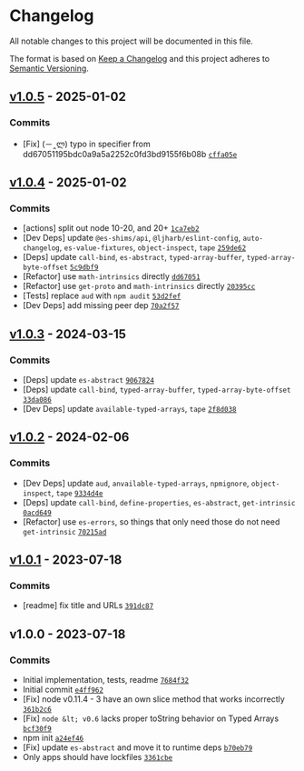 # Changelog

All notable changes to this project will be documented in this file.

The format is based on [Keep a Changelog](https://keepachangelog.com/en/1.0.0/)
and this project adheres to [Semantic Versioning](https://semver.org/spec/v2.0.0.html).

## [v1.0.5](https://github.com/es-shims/TypedArray.prototype.slice/compare/v1.0.4...v1.0.5) - 2025-01-02

### Commits

- [Fix] (－‸ლ) typo in specifier from dd67051195bdc0a9a5a2252c0fd3bd9155f6b08b [`cffa05e`](https://github.com/es-shims/TypedArray.prototype.slice/commit/cffa05e88cb2c3044f367ba9541f2894f51c99d0)

## [v1.0.4](https://github.com/es-shims/TypedArray.prototype.slice/compare/v1.0.3...v1.0.4) - 2025-01-02

### Commits

- [actions] split out node 10-20, and 20+ [`1ca7eb2`](https://github.com/es-shims/TypedArray.prototype.slice/commit/1ca7eb25ea741498bc6aff9df2d7a439e7cc374e)
- [Dev Deps] update `@es-shims/api`, `@ljharb/eslint-config`, `auto-changelog`, `es-value-fixtures`, `object-inspect`, `tape` [`259de62`](https://github.com/es-shims/TypedArray.prototype.slice/commit/259de620bf2fa073e3c33492d0928cdf0a1a693e)
- [Deps] update `call-bind`, `es-abstract`, `typed-array-buffer`, `typed-array-byte-offset` [`5c9dbf9`](https://github.com/es-shims/TypedArray.prototype.slice/commit/5c9dbf99d524c02d0f67a7ceff1a7f9586c28311)
- [Refactor] use `math-intrinsics` directly [`dd67051`](https://github.com/es-shims/TypedArray.prototype.slice/commit/dd67051195bdc0a9a5a2252c0fd3bd9155f6b08b)
- [Refactor] use `get-proto` and `math-intrinsics` directly [`20395cc`](https://github.com/es-shims/TypedArray.prototype.slice/commit/20395cc9425ef1794023b69916a0702c6d94f4e4)
- [Tests] replace `aud` with `npm audit` [`53d2fef`](https://github.com/es-shims/TypedArray.prototype.slice/commit/53d2fefed9c793e51d265aa56360be042b405f3b)
- [Dev Deps] add missing peer dep [`70a2f57`](https://github.com/es-shims/TypedArray.prototype.slice/commit/70a2f57f29091ffdc14fd43e03520151a825e2b3)

## [v1.0.3](https://github.com/es-shims/TypedArray.prototype.slice/compare/v1.0.2...v1.0.3) - 2024-03-15

### Commits

- [Deps] update `es-abstract` [`9067824`](https://github.com/es-shims/TypedArray.prototype.slice/commit/906782435b34ec0ce54a9dd613974601e08b5c2e)
- [Deps] update `call-bind`, `typed-array-buffer`, `typed-array-byte-offset` [`33da086`](https://github.com/es-shims/TypedArray.prototype.slice/commit/33da086e39deedf551abd8398fdf5d189cbe3d77)
- [Dev Deps] update `available-typed-arrays`, `tape` [`2f8d038`](https://github.com/es-shims/TypedArray.prototype.slice/commit/2f8d038eb15b8ac3206c2368036b988b01e5c417)

## [v1.0.2](https://github.com/es-shims/TypedArray.prototype.slice/compare/v1.0.1...v1.0.2) - 2024-02-06

### Commits

- [Dev Deps] update `aud`, `anvailable-typed-arrays`, `npmignore`, `object-inspect`, `tape` [`9334d4e`](https://github.com/es-shims/TypedArray.prototype.slice/commit/9334d4e47106747bdf08072c362352b189fa7778)
- [Deps] update `call-bind`, `define-properties`, `es-abstract`, `get-intrinsic` [`0acd649`](https://github.com/es-shims/TypedArray.prototype.slice/commit/0acd649f03baf849a88e27cd0dcfd78c400a5cb3)
- [Refactor] use `es-errors`, so things that only need those do not need `get-intrinsic` [`70215ad`](https://github.com/es-shims/TypedArray.prototype.slice/commit/70215adca0d4b948a9945cc7d5c0a7a70fbac2a8)

## [v1.0.1](https://github.com/es-shims/TypedArray.prototype.slice/compare/v1.0.0...v1.0.1) - 2023-07-18

### Commits

- [readme] fix title and URLs [`391dc87`](https://github.com/es-shims/TypedArray.prototype.slice/commit/391dc876acb64d7780fded8be0d65d5f0caab688)

## v1.0.0 - 2023-07-18

### Commits

- Initial implementation, tests, readme [`7684f32`](https://github.com/es-shims/TypedArray.prototype.slice/commit/7684f32983b444734c6293af807fcf5f3e20a9ad)
- Initial commit [`e4ff962`](https://github.com/es-shims/TypedArray.prototype.slice/commit/e4ff962b319dbc568f48e312e0396130e91d5df4)
- [Fix] node v0.11.4 - 3 have an own slice method that works incorrectly [`361b2c6`](https://github.com/es-shims/TypedArray.prototype.slice/commit/361b2c6046f756fb6f6851b0d8759b5e88324521)
- [Fix] `node &lt; v0.6` lacks proper toString behavior on Typed Arrays [`bcf30f9`](https://github.com/es-shims/TypedArray.prototype.slice/commit/bcf30f916c59d2744f5a0c2e8a9ea38da2092413)
- npm init [`a24ef46`](https://github.com/es-shims/TypedArray.prototype.slice/commit/a24ef465139926277e5b85b8d9b17e96070aa6c8)
- [Fix] update `es-abstract` and move it to runtime deps [`b70eb79`](https://github.com/es-shims/TypedArray.prototype.slice/commit/b70eb7926485148733d56bec6c9ce91ac820bd0d)
- Only apps should have lockfiles [`3361cbe`](https://github.com/es-shims/TypedArray.prototype.slice/commit/3361cbe1c5a986a194f250360cfd4a52a2e255a5)
